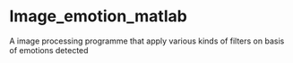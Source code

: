# Image_emotion_matlab
A image processing programme that apply various kinds of filters on basis of emotions detected
